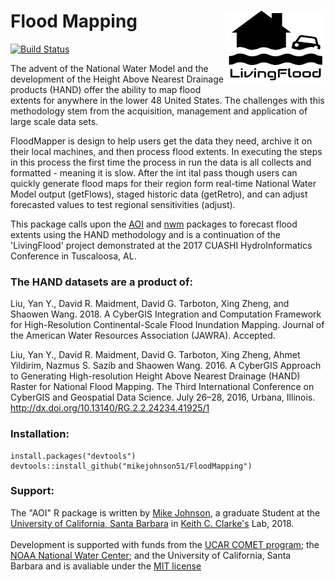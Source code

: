 # Flood Mapping <img src="man/figures/logo.png" width=160 height = 120 align="right"/>

[![Build Status](https://travis-ci.org/mikejohnson51/FloodMapping.svg?branch=master)](https://travis-ci.org/mikejohnson51/FloodMapping)

The advent of the National Water Model and the development of the Height Above Nearest Drainage products (HAND) offer the ability to map flood extents for anywhere in the lower 48 United States. The challenges with this methodology stem from the acquisition, management and application of large scale data sets. 

FloodMapper is design to help users get the data they need, archive it on their local machines, and then process flood extents. In executing the steps in this process the first time the process in run the data is all collects and formatted - meaning it is slow. After the int ital pass though users can quickly generate flood maps for their region form real-time National Water Model output (getFlows), staged historic data (getRetro), and can adjust forecasted values to test regional sensitivities (adjust). 

This package calls upon the [AOI](https://github.com/mikejohnson51/AOI) and [nwm](https://github.com/mikejohnson51/nwm) packages to forecast flood extents using the HAND methodology and is a continuation of the 'LivingFlood' project demonstrated at the 2017 CUASHI HydroInformatics Conference in Tuscaloosa, AL.

### The HAND datasets are a product of:

Liu, Yan Y., David R. Maidment, David G. Tarboton, Xing Zheng, and Shaowen Wang. 2018. A CyberGIS Integration and Computation Framework for High-Resolution Continental-Scale Flood Inundation Mapping. Journal of the American Water Resources Association (JAWRA). Accepted.

Liu, Yan Y., David R. Maidment, David G. Tarboton, Xing Zheng, Ahmet Yildirim, Nazmus S. Sazib and Shaowen Wang. 2016. A CyberGIS Approach to Generating High-resolution Height Above Nearest Drainage (HAND) Raster for National Flood Mapping. The Third International Conference on CyberGIS and Geospatial Data Science. July 26–28, 2016, Urbana, Illinois. http://dx.doi.org/10.13140/RG.2.2.24234.41925/1

### Installation:

```
install.packages("devtools")
devtools::install_github("mikejohnson51/FloodMapping")
```

### Support:

The "AOI" R package is written by [Mike Johnson](https://mikejohnson51.github.io), a graduate Student at the [University of California, Santa Barbara](https://geog.ucsb.edu) in [Keith C. Clarke's](http://www.geog.ucsb.edu/~kclarke/) Lab, 2018. <br><br>
Development is supported with funds from the [UCAR COMET program](http://www.comet.ucar.edu); the [NOAA National Water Center](http://water.noaa.gov); and the University of California, Santa Barbara and is avaliable under the [MIT license](https://opensource.org/licenses/MIT)
